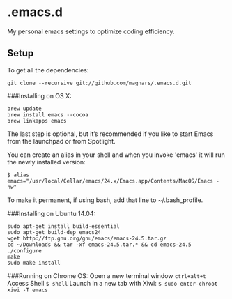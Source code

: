 # .emacs.d
My personal emacs settings to optimize coding efficiency. 

## Setup
To get all the dependencies: 
```
git clone --recursive git://github.com/magnars/.emacs.d.git
```

###Installing on OS X: 
```
brew update
brew install emacs --cocoa
brew linkapps emacs
```
The last step is optional, but it’s recommended if you like to start Emacs from the launchpad or from Spotlight.

You can create an alias in your shell and when you invoke 'emacs' it will run the newly installed version:
```
$ alias emacs="/usr/local/Cellar/emacs/24.x/Emacs.app/Contents/MacOS/Emacs -nw"
```
To make it permanent, if using bash, add that line to ~/.bash_profile.


###Installing on Ubuntu 14.04: 
```
sudo apt-get install build-essential
sudo apt-get build-dep emacs24
wget http://ftp.gnu.org/gnu/emacs/emacs-24.5.tar.gz 
cd ~/Downloads && tar -xf emacs-24.5.tar.* && cd emacs-24.5
./configure
make
sudo make install
```
###Running on Chrome OS: 
Open a new terminal window
`ctrl+alt+t`
Access Shell 
`$ shell`
Launch in a new tab with Xiwi:
`$ sudo enter-chroot xiwi -T emacs`

